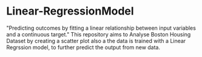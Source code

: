 # Linear-RegressionModel
"Predicting outcomes by fitting a linear relationship between input variables and a continuous target."
This repository aims to Analyse Boston Housing Dataset by creating a scatter plot
also a the data is trained with a Linear Regrssion model, to further predict the output from new data.
